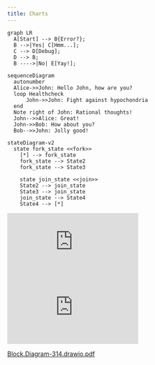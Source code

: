 ```yaml
---
title: Charts
---
```



``` mermaid
graph LR
  A[Start] --> B{Error?};
  B -->|Yes| C[Hmm...];
  C --> D[Debug];
  D --> B;
  B ---->|No| E[Yay!];
```

``` mermaid
sequenceDiagram
  autonumber
  Alice->>John: Hello John, how are you?
  loop Healthcheck
      John->>John: Fight against hypochondria
  end
  Note right of John: Rational thoughts!
  John-->>Alice: Great!
  John->>Bob: How about you?
  Bob-->>John: Jolly good!
```


``` mermaid
stateDiagram-v2
  state fork_state <<fork>>
    [*] --> fork_state
    fork_state --> State2
    fork_state --> State3

    state join_state <<join>>
    State2 --> join_state
    State3 --> join_state
    join_state --> State4
    State4 --> [*]
```

<object data="https://github.com/user-attachments/files/18627714/Block.Diagram-314.drawio.pdf" type="application/pdf" width="700px" height="700px">
    <embed src="https://github.com/user-attachments/files/18627714/Block.Diagram-314.drawio.pdf">
    </embed>
</object>

<object data="https://github.com/user-attachments/files/18627714/Block.Diagram-314.drawio.pdf" type="application/pdf" width="700px" height="700px">
    <embed src="https://github.com/user-attachments/files/18627714/Block.Diagram-314.drawio.pdf">
    </embed>
</object>

[Block.Diagram-314.drawio.pdf](https://github.com/user-attachments/files/18627714/Block.Diagram-314.drawio.pdf)
